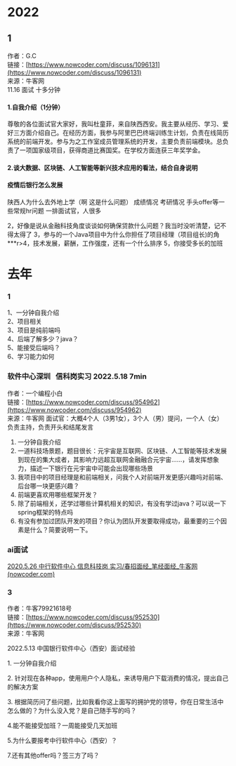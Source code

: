 # 2022
## 1
作者：G.C  
链接：[https://www.nowcoder.com/discuss/1096131](https://www.nowcoder.com/discuss/1096131)  
来源：牛客网  
11.16 面试 十多分钟
#### 1.自我介绍（1分钟）
尊敬的各位面试官大家好，我叫杜童菲，来自陕西西安。我主要从经历、学习、爱好三方面介绍自己。在经历方面，我参与阿里巴巴终端训练生计划，负责在线简历系统的前端开发。参与为之工作室成员管理系统的开发，主要负责前端模块。总负责了一项国家级项目，获得商道比赛国奖。在学校方面连获三年奖学金。
#### 2.谈大数据、区块链、人工智能等新兴技术应用的看法，结合自身说明
#### 疫情后银行怎么发展





陕西人为什么去外地上学（啊 这是什么问题）
成绩情况
考研情况
手头offer等一些常规hr问题
一排面试官，人很多

2，好像是说从金融科技角度谈谈如何确保贷款什么问题？我当时没听清楚，记不得太得了
3，参与的一个Java项目中为什么你担任了项目经理（项目组长)的角***r>4，技术发展，薪酬，工作强度，还有一个什么排序
5，你接受多长的加班
# 去年

### 1
1、一分钟自我介绍  
2、项目相关  
3、项目是纯前端吗  
4、后端了解多少？java？  
5、能接受后端吗？  
6、学习能力如何

### 软件中心深圳   信科岗实习 2022.5.18 7min
作者：一个编程小白  
链接：[https://www.nowcoder.com/discuss/954962](https://www.nowcoder.com/discuss/954962)  
来源：牛客网 
面试官：大概4个人（3男1女），3个人（男）提问，一个人（女）负责主持，负责开头和结尾发言

1.  一分钟自我介绍
2.  一道科技场景题，题目很长：元宇宙是互联网、区块链、人工智能等技术发展到现在的集大成者，其影响力远超互联网金融融合元宇宙……，请发挥想象力，描述一下银行在元宇宙中可能会出现哪些场景
3.  我项目中的项目经理是和前端相关，问我个人对前端开发更感兴趣吗对前端、后台哪一块更感兴趣？
4.  前端更喜欢用哪些框架开发？
5.  除了前端相关，还学过哪些计算机相关的知识，有没有学过java？可以说一下spring框架的特点吗
6.  有没有参加过团队开发的项目？你认为团队开发要取得成功，最重要的三个因素是什么？简要说明一下。

### ai面试
[2020.5.26 中行软件中心 信息科技岗 实习/春招面经_笔经面经_牛客网 (nowcoder.com)](https://www.nowcoder.com/discuss/433092)



### 3
作者：牛客79921618号  
链接：[https://www.nowcoder.com/discuss/952530](https://www.nowcoder.com/discuss/952530)  
来源：牛客网  
  
2022.5.13 中国银行软件中心（西安）面试经验  
  
1. 一分钟自我介绍  
  
2. 针对现在各种app，使用用户个人隐私，来诱导用户下载消费的情况，提出自己的解决方案  
  
3. 根据简历问了些问题，比如我看你这上面写的拥护党的领导，你在日常生活中怎么做的？为什么没入党？是自己随手写的吗？  
  
4.能不能接受加班？一周能接受几天加班  
  
5.为什么要报考中行软件中心（西安）？  
  
7.还有其他offer吗？签三方了吗？
